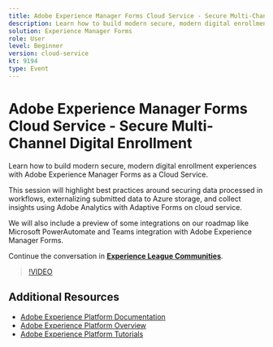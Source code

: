 ```yaml
---
title: Adobe Experience Manager Forms Cloud Service - Secure Multi-Channel Digital Enrollment
description: Learn how to build modern secure, modern digital enrollment experiences with Adobe Experience Manager Forms as a Cloud Service. This session will highlight best practices around securing data processed in workflows, externalizing submitted data to Azure storage, and collect insights using Adobe Analytics with Adaptive Forms on cloud service.
solution: Experience Manager Forms
role: User
level: Beginner
version: cloud-service
kt: 9194
type: Event
---
```

# Adobe Experience Manager Forms Cloud Service - Secure Multi-Channel Digital Enrollment

Learn how to build modern secure, modern digital enrollment experiences with Adobe Experience Manager Forms as a Cloud Service.

This session will highlight best practices around securing data processed in workflows, externalizing submitted data to Azure storage, and collect insights using Adobe Analytics with Adaptive Forms on cloud service.

We will also include a preview of some integrations on our roadmap like Microsoft PowerAutomate and Teams integration with Adobe Experience Manager Forms.

Continue the conversation in **[Experience League Communities](https://adobe.ly/3CQjKgg)**.

>[!VIDEO](https://video.tv.adobe.com/v/337887/?quality=12&learn=on&hidetitle=true)

## Additional Resources

- [Adobe Experience Platform Documentation](https://experienceleague.adobe.com/docs/experience-platform.html)
- [Adobe Experience Platform Overview](https://experienceleague.adobe.com/docs/experience-platform/landing/home.html)
- [Adobe Experience Platform Tutorials](https://experienceleague.adobe.com/docs/platform-learn/tutorials/overview.html?lang=en)
